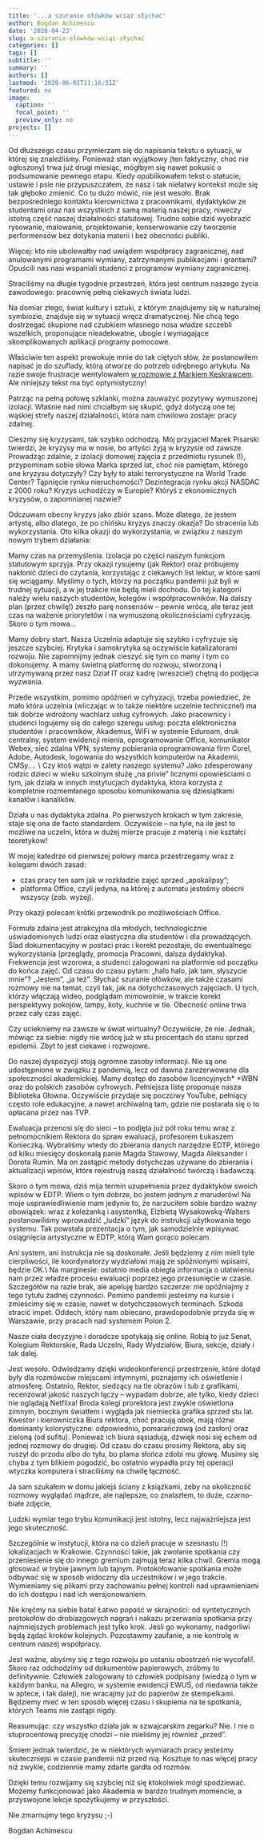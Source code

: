 ```yaml
---
title: '...a szuranie ołówków wciąż słychać'
author: Bogdan Achimescu
date: '2020-04-23'
slug: a-szuranie-ołówków-wciąż-słychać
categories: []
tags: []
subtitle: ''
summary: ''
authors: []
lastmod: '2020-06-01T11:16:51Z'
featured: no
image:
  caption: ''
  focal_point: ''
  preview_only: no
projects: []
---
```


Od dłuższego czasu przymierzam się do napisania tekstu o sytuacji, w której się znaleźliśmy. Ponieważ stan wyjątkowy (ten faktyczny, choć nie ogłoszony) trwa już drugi miesiąc, mógłbym się nawet pokusić o podsumowanie pewnego etapu. Kiedy opublikowałem tekst o statucie, ustawie i psie nie przypuszczałem, że nasz i tak niełatwy kontekst może się tak głęboko zmienić. Co tu dużo mówić, nie jest wesoło. Brak bezpośredniego kontaktu kierownictwa z pracownikami, dydaktyków ze studentami oraz nas wszystkich z samą materią naszej pracy, niweczy istotną część naszej działalności statutowej. Trudno sobie dziś wyobrazić rysowanie, malowanie, projektowanie, konserwowanie czy tworzenie performensów bez dotykania materii i bez obecności publiki.

Więcej: kto nie ubolewałby nad uwiądem współpracy zagranicznej, nad anulowanymi programami wymiany, zatrzymanymi publikacjami i grantami? Opuścili nas nasi wspaniali studenci z programów wymiany zagranicznej.

Straciliśmy na długie tygodnie przestrzeń, która jest centrum naszego życia zawodowego: pracownię pełną ciekawych świata ludzi.

Na domiar złego, świat kultury i sztuki, z którym znajdujemy się w naturalnej symbiozie, znajduje się w sytuacji wręcz dramatycznej. Nie chcą tego dostrzegać skupione nad czubkiem własnego nosa władze szczebli wszelkich, proponujące nieadekwatne, ubogie i wymagające skomplikowanych aplikacji programy pomocowe.

Właściwie ten aspekt prowokuje mnie do tak ciętych słów, że postanowiłem napisać je do szuflady, którą otworze do potrzeb odrębnego artykułu. Na razie swoje frustracje wentylowałem [w rozmowie z Markiem Kęskrawcem](https://dziennikpolski24.pl/trzy-szybkie-jak-ludzie-kultury-radza-sobie-w-czasach-koronawirusa-rozmowa-z-prof-bogdanem-achimescu-prorektorem-asp-w-krakowie/ar/c1-14927162). Ale niniejszy tekst ma być optymistyczny!


Patrząc na pełną połowę szklanki, można zauważyć pozytywy wymuszonej izolacji. Właśnie nad nimi chciałbym się skupić, gdyż dotyczą one tej wąskiej strefy naszej działalności, która nam chwilowo zostaje: pracy zdalnej.



Cieszmy się kryzysami, tak szybko odchodzą. Mój przyjaciel Marek Pisarski twierdzi, że kryzysy ma w nosie, bo artyści żyją w kryzysie od zawsze. Prowadząc zdalnie, z izolacji domowej zajęcia z przedmiotu rysunek (!), przypominam sobie słowa Marka sprzed lat, choć nie pamiętam, którego one kryzysu dotyczyły? Czy były to ataki terrorystyczne na World Trade Center? Tąpnięcie rynku nieruchomości? Dezintegracja rynku akcji NASDAC z 2000 roku? Kryzys uchodźczy w Europie? Któryś z ekonomicznych kryzysów, o zapomnianej nazwie? 

Odczuwam obecny kryzys jako zbiór szans. Może dlatego, że jestem artystą, albo dlatego, że po chińsku kryzys znaczy okazja? Do stracenia lub wykorzystania. Oto kilka okazji do wykorzystania, w związku z naszym nowym trybem działania:



 Mamy czas na przemyślenia. Izolacja po części naszym funkcjom statutowym sprzyja. Przy okazji rysujemy (jak Rektor) oraz próbujemy nakłonić dzieci do czytania, korzystając z ciekawych list lektur, w które sami się wciągamy. Myślimy o tych, którzy na początku pandemii już byli w trudnej sytuacji, a w jej trakcie nie będą mieli dochodu. Do tej kategorii należy wielu naszych studentów, kolegów i współpracowników. Na dalszy plan (przez chwilę!) zeszło parę nonsensów – pewnie wrócą, ale teraz jest czas na ważenie priorytetów i na wymuszoną okolicznościami cyfryzację. Skoro o tym mowa...



 Mamy dobry start. Nasza Uczelnia adaptuje się szybko i cyfryzuje się jeszcze szybciej. Krytyka i samokrytyka są oczywiście katalizatorami rozwoju. Nie zapomnijmy jednak cieszyć się tym co mamy i tym co dokonujemy. A mamy świetną platformę do rozwoju, stworzoną i utrzymywaną przez nasz Dział IT oraz kadrę (wreszcie!) chętną do podjęcia wyzwania.

Przede wszystkim, pomimo opóźnień w cyfryzacji, trzeba powiedzieć, że mało która uczelnia (wliczając w to także niektóre uczelnie techniczne!) ma tak dobrze wdrożony wachlarz usług cyfrowych. Jako pracownicy i studenci logujemy się do całego szeregu usług: poczta elektroniczna studentów i pracowników, Akademus, WiFi  w systemie Eduroam, druk centralny, system ewidencji mienia, oprogramowanie Office, komunikator Webex, sieć zdalna VPN, systemy pobierania oprogramowania firm Corel, Adobe, Autodesk, logowania do wszystkich komputerów na Akademii, CMSy.... \ Czy ktoś wątpi w zalety naszego systemu? Jako zdesperowany rodzic dzieci w wieku szkolnym służę „na privie” licznymi opowieściami o tym, jak działa w innych instytucjach dydaktyka, która korzysta z kompletnie rozmemłanego sposobu komunikowania się dziesiątkami kanałów i kanalików.



Działa u nas dydaktyka zdalna. Po pierwszych krokach w tym zakresie, staje się ona de facto standardem. Oczywiście – na tyle, na ile jest to możliwe na uczelni, która w dużej mierze pracuje z materią i nie kształci teoretyków!

W mojej katedrze od pierwszej połowy marca przestrzegamy wraz z kolegami dwóch zasad:

- czas pracy ten sam jak w rozkładzie zajęć sprzed „apokalipsy”; 
- platforma Office, czyli jedyna, na której z automatu jesteśmy obecni wszyscy (zob. wyżej). 

Przy okazji polecam krótki przewodnik po możliwościach Office. 



Formuła zdalna jest atrakcyjna dla młodych, technologicznie uświadomionych ludzi oraz elastyczna dla studentów i dla prowadzących. Ślad dokumentacyjny w postaci prac i korekt pozostaje, do ewentualnego wykorzystania (przeglądy, promocja Pracowni, dalsza dydaktyka). Frekwencja jest wzorowa, a studenci zalogowani na platformie od początku do końca zajęć. Od czasu do czasu pytam: „halo halo, jak tam, słyszycie mnie”? „Jestem”, „ja też”. Słychać szuranie ołówków, ale także czasami rozmowy nie na temat, czyli tak, jak na dotychczasowych zajęciach. U tych, którzy włączają wideo, podglądam mimowolnie, w trakcie korekt perspektywy pokojów, lampy, koty, kuchnie w tle. Obecność online trwa przez cały czas zajęć.

Czy uciekniemy na zawsze w świat wirtualny? Oczywiście, że nie. Jednak, mówiąc za siebie: nigdy nie wrócę już w stu procentach do stanu sprzed epidemii. Zbyt to jest ciekawe i rozwojowe.



Do naszej dyspozycji stoją ogromne zasoby informacji. Nie są one udostępnione w związku z pandemią, lecz od dawna zarezerwowane dla społeczności akademickiej. Mamy dostęp do zasobów licencyjnych* *WBN oraz do polskich zasobów cyfrowych. Pełniejsza listę proponuje nasza Biblioteka Głowna. Oczywiście przydaje się poczciwy YouTube, pełniący często role edukacyjne, a nawet archiwalną tam, gdzie nie postarała się o to opłacana przez nas TVP. 



Ewaluacja przenosi się do sieci – to podjęta już pół roku temu wraz z pełnomocnikiem Rektora do spraw ewaluacji, profesorem Łukaszem Konieczką. Wybraliśmy wtedy do zbierania danych narzędzie EDTP, którego od kilku miesięcy doskonalą panie Magda Stawowy, Magda Aleksander i Dorota Rumin. Ma on zastąpić metody dotychczas używane do zbierania i aktualizacji wpisów, które rejestrują naszą działalność twórczą i badawczą.

Skoro o tym mowa, dziś mija termin uzupełnienia przez dydaktyków swoich wpisów w EDTP. Wiem o tym dobrze, bo jestem jednym z maruderów! Na moje usprawiedliwienie mam jedynie to, że narzuciłem sobie bardzo ważny obowiązek: wraz z koleżanką i asystentką, Elżbietą Wysakowską-Walters postanowiliśmy wprowadzić „ludzki” język do instrukcji użytkowania tego systemu. Tak powstała prezentacja o tym, jak samodzielnie wpisywać osiągnięcia artystyczne w EDTP, którą Wam gorąco polecam.

Ani system, ani instrukcja nie są doskonałe. Jeśli będziemy z nim mieli tyle cierpliwości, ile koordynatorzy wydziałowi mają ze spóźnionymi wpisami, będzie OK.\ Na marginesie: ostatnio media obiegła informacja o ułatwieniu nam przez władze procesu ewaluacji poprzez jego przesunięcie w czasie. Szczegółów na razie brak, ale apeluję bardzo szczerze: nie opóźniajmy z tego tytułu żadnej czynności. Pomimo pandemii jesteśmy na kursie i zmieścimy się w czasie, nawet w dotychczasowych terminach. Szkoda stracić impet. Oddech, który nam obiecano, prawdopodobnie przyda się w Warszawie, przy pracach nad systemem Polon 2.



Nasze ciała decyzyjne i doradcze spotykają się online. Robią to już Senat, Kolegium Rektorskie, Rada Uczelni, Rady Wydziałów, Biura, sekcje, działy i tak dalej.

Jest wesoło. Odwiedzamy dzięki wideokonferencji przestrzenie, które dotąd były dla rozmówców miejscami intymnymi, poznajemy ich oświetlenie i atmosferę. Ostatnio, Rektor, siedzący na tle obrazów i tub z grafikami, recenzował jakość naszych łączy – wypadam dobrze, ale tylko, kiedy dzieci nie oglądają Netflixa! Broda kolegi prorektora jest zwykle oświetlona zimnym, bocznym światłem i wygląda jak niemiecka grafika sprzed stu lat. Kwestor i kierowniczka Biura rektora, choć pracują obok, mają różne dominanty kolorystyczne: odpowiednio, pomarańczową (od zasłon) oraz zieloną (od sufitu). Ponieważ ich biura sąsiadują, dźwięk nosi się echem od jednej rozmowy do drugiej. Od czasu do czasu prosimy Rektora, aby się ruszył do przodu albo do tyłu, bo plama słońca zdobi mu głowę. Musimy się chyba z tym blikiem pogodzić, bo ostatnio wypadła przy tej operacji wtyczka komputera i straciliśmy na chwilę łączność.

Ja sam szukałem w domu jakiejś ściany z książkami, żeby na okoliczność rozmowy wyglądać mądrze, ale najlepsze, co znalazłem, to duże, czarno-białe zdjęcie,

Ludzki wymiar tego trybu komunikacji jest istotny, lecz najważniejsza jest jego skuteczność.

Szczególnie w instytucji, która na co dzień pracuje w szesnastu (!) lokalizacjach w Krakowie. Czynności takie, jak zwołanie spotkania czy przeniesienie się do innego gremium zajmują teraz kilka chwil. Gremia mogą głosować w trybie jawnym lub tajnym. Protokołowanie spotkania może odbywać się w sposób widoczny dla uczestników i w jego trakcie. Wymieniamy się plikami przy zachowaniu pełnej kontroli nad uprawnieniami do ich dostępu i nad ich wersjonowaniem.



Nie kręćmy na siebie bata! Łatwo popaść w skrajności: od syntetycznych protokołów do drobiazgowych nagrań i nakazu przerwania spotkania przy najmniejszych problemach jest tylko krok. Jeśli go wykonamy, nadgorliwi będą żądać kroków kolejnych. Pozostawmy zaufanie, a nie kontrolę w centrum naszej współpracy.



Jest ważne, abyśmy się z tego rozwoju po ustaniu obostrzeń nie wycofali!. Skoro raz odchodzimy od dokumentów papierowych, zróbmy to definitywnie. Człowiek zalogowany to człowiek podpisany (wiedzą o tym w każdym banku, na Allegro, w systemie ewidencji EWUŚ, od niedawna także w aptece, i tak dalej), nie wracajmy już do papierów ze stempelkami. Będziemy mieć w ten sposób więcej czasu i skupienia na te spotkania, których Teams nie zastąpi nigdy.


Reasumując: czy wszystko działa jak w szwajcarskim zegarku? Nie. I nie o stuprocentową precyzję chodzi – nie mieliśmy jej również „przed”.

Śmiem jednak twierdzić, że w niektórych wymiarach pracy jesteśmy skuteczniejsi w czasie pandemii niż przed nią. Kosztuje to nas więcej pracy niż zwykle, codziennie mamy zdarte gardła od rozmów.

Dzięki temu rozwijamy się szybciej niż się ktokolwiek mógł spodziewać. Możemy funkcjonować jako Akademia w bardzo trudnym momencie, a przyswojone lekcje spożytkujemy w przyszłości.

Nie zmarnujmy tego kryzysu ;-)


Bogdan Achimescu